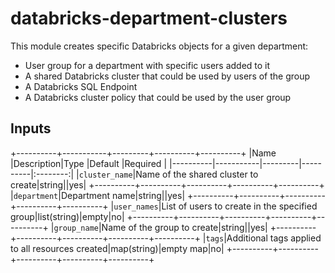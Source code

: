 # databricks-department-clusters


This module creates specific Databricks objects for a given department:

* User group for a department with specific users added to it
* A shared Databricks cluster that could be used by users of the group
* A Databricks SQL Endpoint
* A Databricks cluster policy that could be used by the user group


## Inputs

+----------+-----------+---------+----------+----------+
|Name      |Description|Type     |Default   |Required  |
|----------|-----------|---------|----------|:--------:|
|`cluster_name`|Name of the shared cluster to create|string||yes|
+----------+----------+----------+----------+----------+
|`department`|Department name|string||yes|
+----------+----------+----------+----------+----------+
|`user_names`|List of users to create in the specified group|list(string)|empty|no|
+----------+----------+----------+----------+----------+
|`group_name`|Name of the group to create|string||yes|
+----------+----------+----------+----------+----------+
|`tags`|Additional tags applied to all resources created|map(string)|empty map|no|
+----------+----------+----------+----------+----------+
